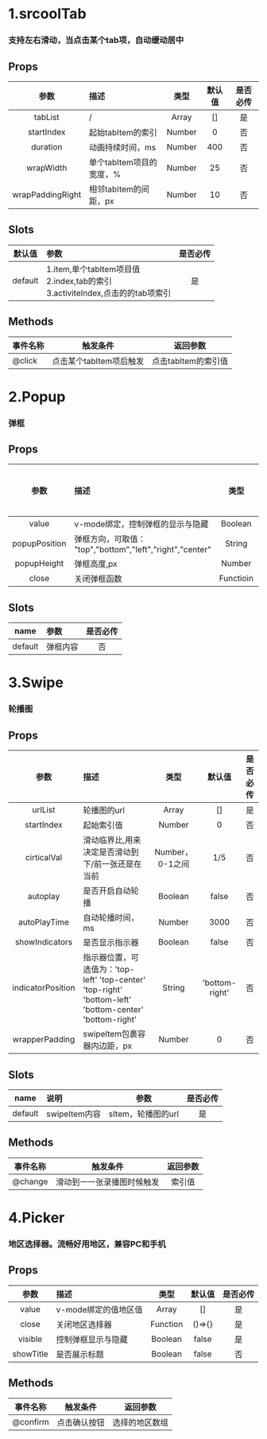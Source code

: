 # 1.srcoolTab
### 支持左右滑动，当点击某个tab项，自动缓动居中

## Props
|       参数       | 描述                     |  类型  | 默认值 | 是否必传 |
| :--------------: | :----------------------- | :----: | :----: | :------: |
|     tabList      | /                        | Array  |   []   |    是    |
|    startIndex    | 起始tabItem的索引        | Number |   0    |    否    |
|     duration     | 动画持续时间，ms         | Number |  400   |    否    |
|    wrapWidth     | 单个tabItem项目的宽度，% | Number |   25   |    否    |
| wrapPaddingRight | 相邻tabItem的间距，px    | Number |   10   |    否    |

## Slots
| 默认值  | 参数                                                                                    | 是否必传 |
| :-----: | :-------------------------------------------------------------------------------------- | :------: |
| default | 1.item,单个tabItem项目值<br> 2.index,tab的索引<br>3.activiteIndex,点击的的tab项索引<br> |    是    |

## Methods
| 事件名称 |        触发条件         |      返回参数       |
| -------- | :---------------------: | :-----------------: |
| @click   | 点击某个tabItem项后触发 | 点击tabItem的索引值 |

# 2.Popup
### 弹框

## Props
|     参数      | 描述                                                      |   类型    |  默认值  | 是否必传 |
| :-----------: | :-------------------------------------------------------- | :-------: | :------: | :------: |
|     value     | v-mode绑定，控制弹框的显示与隐藏                          |  Boolean  |  false   |    是    |
| popupPosition | 弹框方向，可取值： "top","bottom","left","right","center" |  String   | "bottom" |    否    |
|  popupHeight  | 弹框高度,px                                               |  Number   |   260    |    否    |
|     close     | 关闭弹框函数                                              | Functioin |  ()=>{}  |    是    |

## Slots
|  name   | 参数     | 是否必传 |
| :-----: | :------- | :------: |
| default | 弹框内容 |    否    |

# 3.Swipe
### 轮播图

## Props
|       参数        | 描述                                                                                                   |      类型       |     默认值     | 是否必传 |
| :---------------: | :----------------------------------------------------------------------------------------------------- | :-------------: | :------------: | :------: |
|      urlList      | 轮播图的url                                                                                            |      Array      |       []       |    是    |
|    startIndex     | 起始索引值                                                                                             |     Number      |       0        |    否    |
|    cirticalVal    | 滑动临界比,用来决定是否滑动到下/前一张还是在当前                                                       | Number，0-1之间 |      1/5       |    否    |
|     autoplay      | 是否开启自动轮播                                                                                       |     Boolean     |     false      |    否    |
|   autoPlayTime    | 自动轮播时间，ms                                                                                       |     Number      |      3000      |    否    |
|  showIndicators   | 是否显示指示器                                                                                         |     Boolean     |     false      |    否    |
| indicatorPosition | 指示器位置，可选值为：'top-left' 'top-center' 'top-right' 'bottom-left' 'bottom-center' 'bottom-right' |     String      | 'bottom-right' |    否    |
|  wrapperPadding   | swipeItem包裹容器内边距，px                                                                            |     Number      |       0        |    否    |


## Slots
|  name   | 说明          |        参数        | 是否必传 |
| :-----: | :------------ | :----------------: | :------: |
| default | swipeItem内容 | sItem，轮播图的url |    是    |

## Methods
| 事件名称 |          触发条件          | 返回参数 |
| -------- | :------------------------: | :------: |
| @change  | 滑动到一一张录播图时候触发 |  索引值  |


# 4.Picker
### 地区选择器。流畅好用地区，兼容PC和手机

## Props
|   参数    | 描述                 |   类型   | 默认值 | 是否必传 |
| :-------: | :------------------- | :------: | :----: | :------: |
|   value   | v-mode绑定的值地区值 |  Array   |   []   |    是    |
|   close   | 关闭地区选择器       | Function | ()=>{} |    是    |
|  visible  | 控制弹框显示与隐藏   | Boolean  | false  |    是    |
| showTitle | 是否展示标题         | Boolean  | false  |    否    |

## Methods
| 事件名称 |   触发条件   |    返回参数    |
| -------- | :----------: | :------------: |
| @confirm | 点击确认按钮 | 选择的地区数组 |